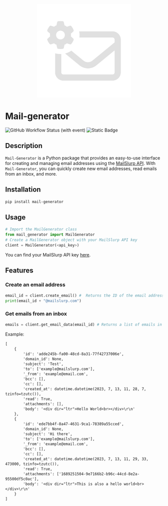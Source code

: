 <p align="center">
  <a href="https://pypi.org/project/mail-Generator/" target="_blank">
    <img src="https://github.com/matthieuEv/mail-generator/blob/main/logo.png?raw=true" alt="Logo" width="300">
  </a>
</p>



# Mail-generator

![GitHub Workflow Status (with event)](https://img.shields.io/github/actions/workflow/status/matthieuEv/mail-generator/python-publish.yml?style=for-the-badge&color=%230a41a8)
![Static Badge](https://img.shields.io/badge/Mail--Generator%20on%20PyPI-230a41a8?style=for-the-badge&color=%230a41a8&link=https%3A%2F%2Fpypi.org%2Fproject%2Fmail-Generator%2F)



## Description
`Mail-Generator` is a Python package that provides an easy-to-use interface for creating and managing  email addresses using the [MailSlurp API](https://www.mailslurp.com/index.html). With `Mail-Generator`, you can quickly create new email addresses, read emails from an inbox, and more. 
## Installation
```bash
pip install mail-generator
```

## Usage
```python
# Import the MailGenerator class
from mail_generator import MailGenerator
# Create a MailGenerator object with your MailSlurp API key
client = MailGenerator(<api_key>)
```
You can find your MailSlurp API key [here](https://app.mailslurp.com/sign-up/).

## Features
### Create an email address
```python
email_id = client.create_email() #  Returns the ID of the email address created.
print(email_id + "@mailslurp.com")
```

### Get emails from an inbox
```python
emails = client.get_email_data(email_id) # Returns a list of emails in the inbox.
```
Example:
```
[
    {
        'id': 'adde245b-fa00-48cd-8a31-77f42737006e',
        'domain_id': None,
        'subject': 'Test',
        'to': ['example@mailslurp.com'],
        '_from': 'example@email.com',
        'bcc': [],
        'cc': [],
        'created_at': datetime.datetime(2023, 7, 13, 11, 28, 7, tzinfo=tzutc()),
        'read': True,
        'attachments': [],
        'body': '<div dir="ltr">Hello World<br></div>\r\n'
    }, 
    {
        'id': 'ede7bb4f-8a47-4631-9ca1-78389a55cced',
        'domain_id': None,
        'subject': 'Hi there',
        'to': ['example@mailslurp.com'],
        '_from': 'example@email.com',
        'bcc': [],
        'cc': [],
        'created_at': datetime.datetime(2023, 7, 13, 11, 29, 33, 473000, tzinfo=tzutc()),
        'read': True,
        'attachments': ['1689251504-9e7166b2-b96c-44cd-8e2a-95500df5c0ac'],
        'body': '<div dir="ltr">This is also a hello world<br></div>\r\n'
    }
]
```
